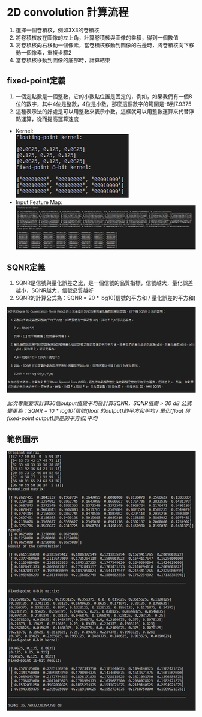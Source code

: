 # 2D convolution 計算流程
1. 選擇一個卷積核，例如3X3的卷積核
2. 將卷積核放在圖像的左上角，計算卷積核與圖像的乘積，得到一個數值
3. 將卷積核向右移動一個像素，當卷積核移動到圖像的右邊時，將卷積核向下移動一個像素，重複步驟2
5. 當卷積核移動到圖像的底部時，計算結束


## fixed-point定義
1. 一個定點數是一個整數，它的小數點位置是固定的，例如，如果我們有一個8位的數字，其中4位是整數，4位是小數，那麼這個數字的範圍是-8到7.9375
2. 這種表示法的好處是可以用整數來表示小數，這樣就可以用整數運算來代替浮點運算，從而提高運算速度

- Kernel:  
  ![Kernel](./images/Kernel.png)
- Input Feature Map:  
  ![Input Feature Map](./images/Input.png)
## SQNR定義
1. SQNR是信號與量化誤差之比，是一個信號的品質指標，信號越大，量化誤差越小，SQNR越大，信號品質越好
2. SQNR的計算公式為：SQNR = 20 * log10(信號的平方和 / 量化誤差的平方和)  

![sqnr define](./images/SQNR.png)

*此次專案要求計算36個output值做平均後計算SQNR，SQNR值需 > 30 dB 公式變更為：SQNR = 10 * log10(信號(float 的output)的平方和平均 / 量化(float 與 fixed-point output)誤差的平方和)平均*

## 範例圖示
![convCMD](./images/EX.png)
